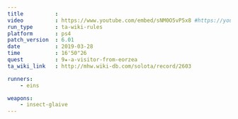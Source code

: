 ```yaml
---
title          :
video          : https://www.youtube.com/embed/sNM0O5vP5x8 #https://youtu.be/sNM0O5vP5x8
run_type       : ta-wiki-rules
platform       : ps4
patch_version  : 6.01
date           : 2019-03-28
time           : 16'50"26
quest          : 9★-a-visitor-from-eorzea
ta_wiki_link   : http://mhw.wiki-db.com/solota/record/2603

runners:
    - eins

weapons:
    - insect-glaive
---
```


